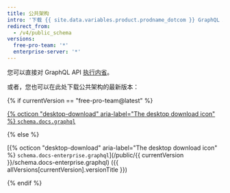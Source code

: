 ```yaml
---
title: 公共架构
intro: '下载 {{ site.data.variables.product.prodname_dotcom }} GraphQL API 的公共架构。'
redirect_from:
  - /v4/public_schema
versions:
  free-pro-team: '*'
  enterprise-server: '*'
---
```


您可以直接对 GraphQL API [执行内省](/v4/guides/intro-to-graphql/#discovering-the-graphql-api)。

或者，您也可以在此处下载公共架构的最新版本：

{% if currentVersion == "free-pro-team@latest" %}

[{% octicon "desktop-download" aria-label="The desktop download icon" %} `schema.docs.graphql`](/public/schema.docs.graphql)

{% else %}

[{% octicon "desktop-download" aria-label="The desktop download icon" %} `schema.docs-enterprise.graphql`](/public/{{ currentVersion }}/schema.docs-enterprise.graphql) ({{ allVersions[currentVersion].versionTitle }})

{% endif %}

